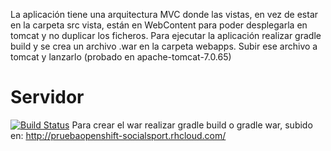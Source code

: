 La aplicación tiene una arquitectura MVC donde las vistas, en vez de estar en la carpeta src vista, están en WebContent para poder desplegarla en tomcat y no duplicar los ficheros.
Para ejecutar la aplicación realizar gradle build y se crea un archivo .war en la carpeta webapps. Subir ese archivo a tomcat y lanzarlo (probado en apache-tomcat-7.0.65)
# Servidor
[![Build Status](https://travis-ci.org/UNIZAR-30248-2016-SocialSport/Servidor.svg)](https://travis-ci.org/UNIZAR-30248-2016-SocialSport/Servidor)
Para crear el war realizar gradle build o gradle war, subido en:
http://pruebaopenshift-socialsport.rhcloud.com/